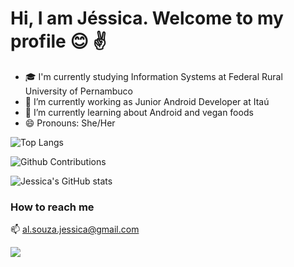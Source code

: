 # Hi, I am Jéssica. Welcome to my profile :blush: :v:

- 🎓 I'm currently studying Information Systems at Federal Rural University of Pernambuco
- 🔭 I’m currently working as Junior Android Developer at Itaú
- 🌱 I’m currently learning about Android and vegan foods 
- 😄 Pronouns: She/Her

![Top Langs](https://github-readme-stats.vercel.app/api/top-langs/?username=nekojess1&layout=compact)

![Github Contributions](https://github-readme-streak-stats.herokuapp.com/?user=nekojess1&hide_border=true)

![Jessica's GitHub stats](https://github-readme-stats.vercel.app/api?username=nekojess1&show_icons=true&count_private=true&theme=dracula)



### **How to reach me** 

📫  [al.souza.jessica@gmail.com](mailto:al.souza.jessica@gmail.com)


<a href="https://www.linkedin.com/in/jessica-alvess/"><img src="https://img.shields.io/badge/-LinkedIn-0077B5?style=flat&logo=Linkedin&logoColor=white"/></a>



